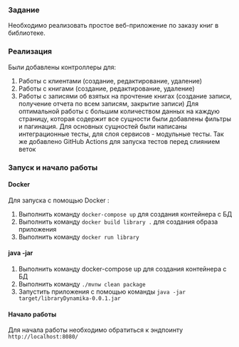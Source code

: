 ### Задание
Необходимо реализовать простое веб-приложение по заказу книг в библиотеке. 
### Реализация
Были добавлены контроллеры для:
1) Работы с клиентами (создание, редактирование, удаление)
2) Работы с книгами (создание, редактирование, удаление)
3) Работы с записями об взятых на прочтение книгах (создание записи, получение отчета по всем записям, закрытие записи)
Для оптимальной работы с большим количеством данных на каждую страницу, которая содержит все сущности были добавлены фильтры и пагинация.
Для основных сущностей были написаны интеграционные тесты, для слоя сервисов - модульные тесты.
Так же добавлено GitHub Actions для запуска тестов перед слиянием веток
### Запуск и начало работы
#### Docker
Для запуска с помощью Docker :
1) Выполнить команду `docker-compose up` для создания контейнера с БД
2) Выполнить команду `docker build library .` для создания образа приложения
3) Выполнить команду `docker run library`
#### java -jar
1) Выполнить команду docker-compose up для создания контейнера с БД
2) Выполнить команду `./mvnw clean package`
3) Запустить приложения с помощью команды `java -jar target/libraryDynamika-0.0.1.jar`
#### Начало работы
Для начала работы необходимо обратиться к эндпоинту `http://localhost:8080/`
